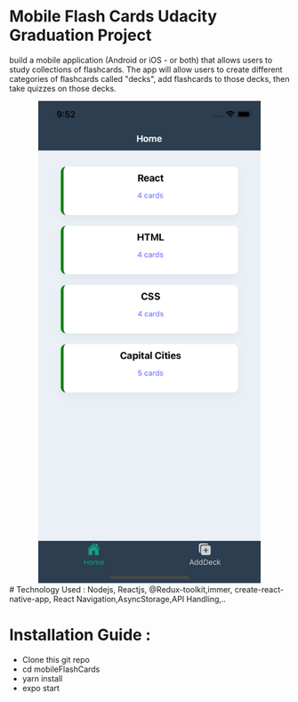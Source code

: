 # Mobile Flash Cards Udacity Graduation Project

build a mobile application (Android or iOS - or both) that allows users to study collections of flashcards. 
The app will allow users to create different categories of flashcards called "decks", add flashcards to those decks, then take quizzes on those decks.

<div align="center">
    <img src="/screenshots/screenshot1.png" width="400px"</img> 
</div>
# Technology Used :
 Nodejs, Reactjs, @Redux-toolkit,immer, create-react-native-app, React Navigation,AsyncStorage,API Handling,..
 
 # Installation Guide :
- Clone this git repo 
- cd mobileFlashCards
- yarn install
- expo start
